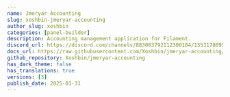 ```yaml
---
name: Jmeryar Accounting
slug: xoshbin-jmeryar-accounting
author_slug: xoshbin
categories: [panel-builder]
description: Accounting management application for Filament.
discord_url: https://discord.com/channels/883083792112300104/1353178095330394143
docs_url: https://raw.githubusercontent.com/Xoshbin/jmeryar-accounting/refs/heads/main/README.md
github_repository: Xoshbin/jmeryar-accounting
has_dark_theme: false
has_translations: true
versions: [3]
publish_date: 2025-01-31
---
```

